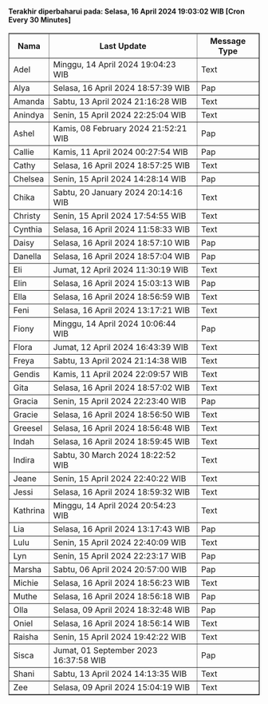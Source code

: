 #### Terakhir diperbaharui pada: Selasa, 16 April 2024 19:03:02 WIB [Cron Every 30 Minutes]

<table border='1'><tr><th>Nama</th><th>Last Update</th><th>Message Type</th></tr><tr><td>Adel</td><td>Minggu, 14 April 2024 19:04:23 WIB</td><td>Text</td></tr><tr><td>Alya</td><td>Selasa, 16 April 2024 18:57:39 WIB</td><td>Pap</td></tr><tr><td>Amanda</td><td>Sabtu, 13 April 2024 21:16:28 WIB</td><td>Text</td></tr><tr><td>Anindya</td><td>Senin, 15 April 2024 22:25:04 WIB</td><td>Text</td></tr><tr><td>Ashel</td><td>Kamis, 08 February 2024 21:52:21 WIB</td><td>Pap</td></tr><tr><td>Callie</td><td>Kamis, 11 April 2024 00:27:54 WIB</td><td>Pap</td></tr><tr><td>Cathy</td><td>Selasa, 16 April 2024 18:57:25 WIB</td><td>Text</td></tr><tr><td>Chelsea</td><td>Senin, 15 April 2024 14:28:14 WIB</td><td>Pap</td></tr><tr><td>Chika</td><td>Sabtu, 20 January 2024 20:14:16 WIB</td><td>Text</td></tr><tr><td>Christy</td><td>Senin, 15 April 2024 17:54:55 WIB</td><td>Text</td></tr><tr><td>Cynthia</td><td>Selasa, 16 April 2024 11:58:33 WIB</td><td>Text</td></tr><tr><td>Daisy</td><td>Selasa, 16 April 2024 18:57:10 WIB</td><td>Pap</td></tr><tr><td>Danella</td><td>Selasa, 16 April 2024 18:57:04 WIB</td><td>Pap</td></tr><tr><td>Eli</td><td>Jumat, 12 April 2024 11:30:19 WIB</td><td>Text</td></tr><tr><td>Elin</td><td>Selasa, 16 April 2024 15:03:13 WIB</td><td>Pap</td></tr><tr><td>Ella</td><td>Selasa, 16 April 2024 18:56:59 WIB</td><td>Text</td></tr><tr><td>Feni</td><td>Selasa, 16 April 2024 13:17:21 WIB</td><td>Text</td></tr><tr><td>Fiony</td><td>Minggu, 14 April 2024 10:06:44 WIB</td><td>Pap</td></tr><tr><td>Flora</td><td>Jumat, 12 April 2024 16:43:39 WIB</td><td>Text</td></tr><tr><td>Freya</td><td>Sabtu, 13 April 2024 21:14:38 WIB</td><td>Text</td></tr><tr><td>Gendis</td><td>Kamis, 11 April 2024 22:09:57 WIB</td><td>Text</td></tr><tr><td>Gita</td><td>Selasa, 16 April 2024 18:57:02 WIB</td><td>Text</td></tr><tr><td>Gracia</td><td>Senin, 15 April 2024 22:23:40 WIB</td><td>Pap</td></tr><tr><td>Gracie</td><td>Selasa, 16 April 2024 18:56:50 WIB</td><td>Text</td></tr><tr><td>Greesel</td><td>Selasa, 16 April 2024 18:56:48 WIB</td><td>Text</td></tr><tr><td>Indah</td><td>Selasa, 16 April 2024 18:59:45 WIB</td><td>Text</td></tr><tr><td>Indira</td><td>Sabtu, 30 March 2024 18:22:52 WIB</td><td>Text</td></tr><tr><td>Jeane</td><td>Senin, 15 April 2024 22:40:22 WIB</td><td>Text</td></tr><tr><td>Jessi</td><td>Selasa, 16 April 2024 18:59:32 WIB</td><td>Text</td></tr><tr><td>Kathrina</td><td>Minggu, 14 April 2024 20:54:23 WIB</td><td>Text</td></tr><tr><td>Lia</td><td>Selasa, 16 April 2024 13:17:43 WIB</td><td>Pap</td></tr><tr><td>Lulu</td><td>Senin, 15 April 2024 22:40:09 WIB</td><td>Text</td></tr><tr><td>Lyn</td><td>Senin, 15 April 2024 22:23:17 WIB</td><td>Pap</td></tr><tr><td>Marsha</td><td>Sabtu, 06 April 2024 20:57:00 WIB</td><td>Pap</td></tr><tr><td>Michie</td><td>Selasa, 16 April 2024 18:56:23 WIB</td><td>Text</td></tr><tr><td>Muthe</td><td>Selasa, 16 April 2024 18:56:18 WIB</td><td>Pap</td></tr><tr><td>Olla</td><td>Selasa, 09 April 2024 18:32:48 WIB</td><td>Pap</td></tr><tr><td>Oniel</td><td>Selasa, 16 April 2024 18:56:14 WIB</td><td>Text</td></tr><tr><td>Raisha</td><td>Senin, 15 April 2024 19:42:22 WIB</td><td>Text</td></tr><tr><td>Sisca</td><td>Jumat, 01 September 2023 16:37:58 WIB</td><td>Pap</td></tr><tr><td>Shani</td><td>Sabtu, 13 April 2024 14:13:35 WIB</td><td>Text</td></tr><tr><td>Zee</td><td>Selasa, 09 April 2024 15:04:19 WIB</td><td>Text</td></tr></table>